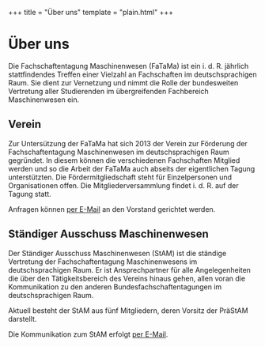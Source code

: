 +++
title = "Über uns"
template = "plain.html"
+++

# Über uns

Die Fachschaftentagung Maschinenwesen (FaTaMa) ist ein i. d. R. jährlich
stattfindendes Treffen einer Vielzahl an Fachschaften im deutschsprachigen Raum.
Sie dient zur Vernetzung und nimmt die Rolle der bundesweiten Vertretung aller
Studierenden im übergreifenden Fachbereich Maschinenwesen ein.

## Verein

Zur Untersützung der FaTaMa hat sich 2013 der Verein zur Förderung der
Fachschaftentagung Maschinenwesen im deutschsprachigen Raum gegründet. In
diesem können die verschiedenen Fachschaften Mitglied werden und so die Arbeit
der FaTaMa auch abseits der eigentlichen Tagung unterstützten. Die
Fördermitgliedschaft steht für Einzelpersonen und Organisationen offen. Die
Mitgliederversammlung findet i. d. R. auf der Tagung statt.

Anfragen können [per E-Mail](mailto:vorstand@fatama.org) an den Vorstand
gerichtet werden.

## Ständiger Ausschuss Maschinenwesen

Der Ständiger Ausschuss Maschinenwesen (StAM) ist die ständige Vertretung der
Fachschaftentagung Maschinenwesens im deutschsprachigen Raum. Er ist
Ansprechpartner für alle Angelegenheiten die über den Tätigkeitsbereich des
Vereins hinaus gehen, allen voran die Kommunikation zu den anderen
Bundesfachschaftentagungen im deutschsprachigen Raum.

Aktuell besteht der StAM aus fünf Mitgliedern, deren Vorsitz der PräStAM
darstellt.

Die Kommunikation zum StAM erfolgt [per E-Mail](mailto:stam@fatama.org).
